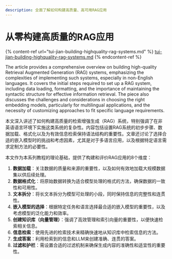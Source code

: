 ```yaml
---
description: 全面了解如何构建高质量、高可用RAG应用
---
```


# 从零构建高质量的RAG应用

{% content-ref url="tui-jian-building-highquality-rag-systems.md" %}
[tui-jian-building-highquality-rag-systems.md](tui-jian-building-highquality-rag-systems.md)
{% endcontent-ref %}

The article provides a comprehensive overview on building high-quality Retrieval Augmented Generation (RAG) systems, emphasizing the complexities of implementing such systems, especially in non-English languages. It covers the initial steps required to set up a RAG system, including data loading, formatting, and the importance of maintaining the syntactic structure for effective information retrieval. The piece also discusses the challenges and considerations in choosing the right embedding models, particularly for multilingual applications, and the necessity of customizing approaches to fit specific language requirements.

本文深入讲述了如何构建高质量的检索增强生成（RAG）系统，特别强调了在非英语语言环境下实施这类系统的复杂性。内容包括设置RAG系统的初步步骤、数据加载、格式化以及为有效信息检索保持语法结构的重要性。文章还讨论了选择合适的嵌入模型时的挑战和考虑因素，尤其是对于多语言应用，以及根据特定语言需求定制方法的必要性。

本文作为本系列教程的理论基础，提供了构建和评价RAG应用的8个维度：

1. **数据加载**：关注数据的质量和来源的重要性，以及如何有效地加载大规模数据集以供后续处理。
2. **数据格式化**：将原始数据转换为适合模型处理的格式的方法，确保数据的一致性和可用性。
3. **文本拆分**：将长文本拆分为模型可处理的小段，同时保持信息的完整性和连贯性。
4. **嵌入模型的选择**：根据特定任务和语言选择最合适的嵌入模型的重要性，以及考虑模型的泛化能力和效率。&#x20;
5. **创建知识库（向量管理）**：强调了高效管理和索引向量的重要性，以便快速检索相关信息。
6. **信息检索**：使用先进的检索技术来精确快速地从知识库中检索信息的方法。
7. **生成答案**：利用检索到的信息和LLM来创建准确、连贯的答案。
8. **过滤和护栏**：需设置合适的过滤机制来确保生成内容的准确性和适宜性的重要性。
